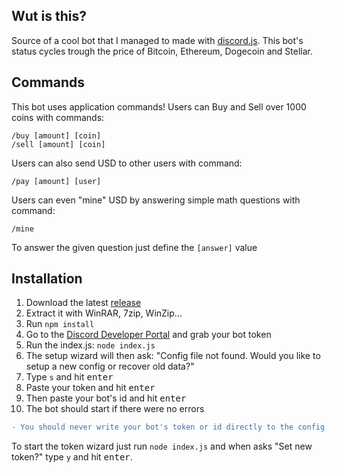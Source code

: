 ## Wut is this?
Source of a cool bot that I managed to made with [discord.js](https://github.com/discordjs/discord.js). 
This bot's status cycles trough the price of Bitcoin, Ethereum, Dogecoin and Stellar.

## Commands
This bot uses application commands!
Users can Buy and Sell over 1000 coins with commands:
```
/buy [amount] [coin]
/sell [amount] [coin]
```

Users can also send USD to other users with command:
```
/pay [amount] [user]
```

Users can even "mine" USD by answering simple math questions with command:
```
/mine
```
To answer the given question just define the `[answer]` value

## Installation

1.  Download the latest [release](https://github.com/JAAKKQ/DiscordBot/releases)
2.  Extract it with WinRAR, 7zip, WinZip...
3.  Run `npm install`
4.  Go to the [Discord Developer Portal](https://discord.com/developers/applications) and grab your bot token
5.  Run the index.js: `node index.js` 
6.  The setup wizard will then ask: "Config file not found. Would you like to setup a new config or recover old data?" 
7.  Type `s` and hit <kbd>enter</kbd>
8.  Paste your token and hit <kbd>enter</kbd>
9.  Then paste your bot's id and hit <kbd>enter</kbd>
10.  The bot should start if there were no errors

```diff
- You should never write your bot's token or id directly to the config.json file, always use the wizard to change them!
```
To start the token wizard just run `node index.js` and when asks "Set new token?" type `y` and hit <kbd>enter</kbd>.

